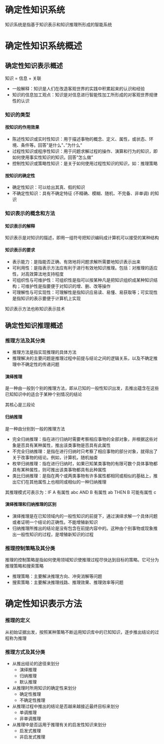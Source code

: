 # 确定性知识系统

知识系统是指基于知识表示和知识推理所形成的智能系统

# 确定性知识系统概述

## 确定性知识表示概述

知识 = 信息 + 关联

- 一般解释：知识是人们在改造客观世界的实践中积累起来的认识和经验
- 知识的信息加工观点：知识是对信息进行智能性加工所形成的对客观世界规律性的认识

### 知识的类型

#### 按知识的作用效果

- 陈述性知识或实时性知识：用于描述事物的概念、定义、属性，或状态、环境、条件等。回答"是什么"、”为什么“
- 过程性知识或程序性知识：用于问题求解过程的操作、演算和行为的知识，即如何使用事实性知识的知识。回答“怎么做”
- 控制性知识或策略性知识：是关于如何使用过程性知识的知识，如：推理策略

#### 按知识的确定性

- 确定性知识：可以给出其真、假的知识
- 不确定性知识：具有不确定特征 (不精确、模糊、随机、不完备、非单调) 的知识

### 知识表示的概念和方法

#### 知识表示的解释

知识表示是对知识的描述，即用一组符号把知识编码成计算机可以接受的某种结构

#### 知识表示的要求

- 表示能力：是指能否正确、有效地将问题求解所需要地知识表示出来
- 可利用性：是指表示方法应有利于进行有效地知识推理。包括：对推理的适应性，对高效算法地支持程度
- 可组织性与可维护性：可组织性是指可以按某种凡是把知识组织成某种知识结构；可维护性是指要便于对知识的增、删、改等操作
- 可理解性与可实现性：可理解性是指知识应易读、易懂、易获取等；可实现性是指知识的表示要便于计算机上实现

知识表示方法也称知识表示技术

## 确定性知识推理概述

### 推理方法及其分类

- 推理方法是指实现推理的具体方法
- 推理解决的主要问题是推理过程中前提与结论之间的逻辑关系，以及不确定推理中不确定性的传递问题

#### 演绎推理

是一种由一般到个别的推理方法，即从已知的一般性知识出发，去推出蕴含在这些已知知识中的适合于某种个别情况的结论

其核心是三段论

#### 归纳推理

是一种由分别到一般的推理方法

- 完全归纳推理：指在进行归纳时需要考察相应事物的全部对象，并根据这些对象是否具有某种属性，推出该类事物是否具有此属性
- 不完全归纳推理：是指在进行归纳时只考察了相应事物的部分对象，就得出了关于改事物的结论。例如，计算机，随机抽查
- 枚举归纳推理：指在进行归纳时，如果已知某类事物的有限可数个具体事物都具有某种属性，则可推出该类事物都具有此种属性
- 类比归纳推理：是指在两个或两类事物有许多属性都相同或相似的基础上，推出它们在其他属性上也相同或相似的一种归纳推理

其推理模式可表示为：IF A 有属性 abc AND B 有属性 ab THEN B 可能有属性 c

#### 演绎推理和归纳推理的区别

- 演绎推理是在已知领域内的一般性知识的前提下，通过演绎求解一个具体问题或者证明一个结论的正确性。不能增殖新知识
- 归纳推理所推出的结论是没有包含在前提内容中的。这种由个别事物或现象推出一般性知识的过程，是增殖新知识的过程

### 推理控制策略及其分类

推理的控制策略是指如何使用领域知识使推理过程尽快达到目标的策略。它可分为推理策略和搜索策略

- 推理策略：主要解决推理方向、冲突消解等问题
- 搜索策略：主要解决推理线路、推理效果、推理效率等问题

# 确定性知识表示方法

### 推理的定义

从初始证据出发，按照某种策略不断运用知识库中的已知知识，逐步推出结论的过程称为推理

### 推理方式及其分类

- 从推出结论的途径来划分
  - 演绎推理
  - 归纳推理
  - 默认推理
- 从推理时所用知识的确定性来划分
  - 确定性推理
  - 不确定性推理
- 从推理过程中推出的结论是否越来越接近最终目标来划分
  - 单调推理
  - 非单调推理
- 从推理中是否运用于推理有关的启发性知识来划分
  - 启发式推理
  - 非启发式推理
